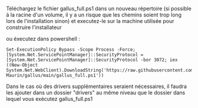 Téléchargez le fichier gallus_full.ps1 dans un nouveau répertoire (si possible à la racine d'un volume, il y a un risque que les chemins soient trop long lors de l'installation sinon) et executez-le sur la machine utilisée pour construire l'installateur

ou éxecutez dans powershell :

```
Set-ExecutionPolicy Bypass -Scope Process -Force; [System.Net.ServicePointManager]::SecurityProtocol = [System.Net.ServicePointManager]::SecurityProtocol -bor 3072; iex ((New-Object System.Net.WebClient).DownloadString('https://raw.githubusercontent.com/Jerome-Maurin/gallus/main/gallus_full.ps1'))
```

Dans le cas où des drivers supplémentaires seraient nécessaires, il faudra les ajouter dans un dossier "drivers" au même niveau que le dossier dans lequel vous exécutez gallus_full.ps1
